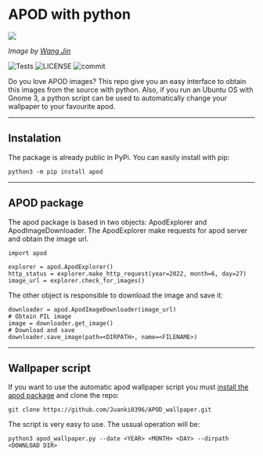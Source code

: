 # APOD with python

![](.readme/apod_2022627.jpeg)

*Image by [Wang Jin](royalk86@gmail.com)*

![Tests](https://github.com/Juanki0396/APOD_wallpaper/actions/workflows/tests.yml/badge.svg)
![LICENSE](https://img.shields.io/github/license/juanki0396/APOD_wallpaper?)
![commit](https://img.shields.io/github/last-commit/juanki0396/APOD_wallpaper)

Do you love APOD images? This repo give you an easy interface to obtain this images from the source with python. Also, if you run an Ubuntu OS with Gnome 3, a python script can be used to automatically change your wallpaper to your favourite apod.

----

## Instalation

The package is already public in PyPi. You can easily install with pip:

    python3 -m pip install apod

---

## APOD package

The apod package is based in two objects: ApodExplorer and ApodImageDownloader. The ApodExplorer make requests for apod server and obtain the image url.

    import apod

    explorer = apod.ApodExplorer()
    http_status = explorer.make_http_request(year=2022, month=6, day=27)
    image_url = explorer.check_for_images()

The other object is responsible to download the image and save it:

    downloader = apod.ApodImageDownloader(image_url)
    # Obtain PIL image
    image = downloader.get_image()
    # Download and save
    downloader.save_image(path=<DIRPATH>, name=<FILENAME>)

---

## Wallpaper script

If you want to use the automatic apod wallpaper script you must [install the apod package](#apod-package) and clone the repo:

    git clone https://github.com/Juanki0396/APOD_wallpaper.git

The script is very easy to use. The ussual operation will be:

    python3 apod_wallpaper.py --date <YEAR> <MONTH> <DAY> --dirpath <DOWNLOAD DIR>
